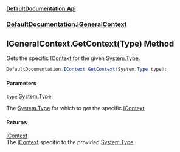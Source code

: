 #### [DefaultDocumentation.Api](index.md 'index')
### [DefaultDocumentation](index.md#DefaultDocumentation 'DefaultDocumentation').[IGeneralContext](IGeneralContext.md 'DefaultDocumentation.IGeneralContext')

## IGeneralContext.GetContext(Type) Method

Gets the specific [IContext](IContext.md 'DefaultDocumentation.IContext') for the given [System.Type](https://docs.microsoft.com/en-us/dotnet/api/System.Type 'System.Type').

```csharp
DefaultDocumentation.IContext GetContext(System.Type type);
```
#### Parameters

<a name='DefaultDocumentation.IGeneralContext.GetContext(System.Type).type'></a>

`type` [System.Type](https://docs.microsoft.com/en-us/dotnet/api/System.Type 'System.Type')

The [System.Type](https://docs.microsoft.com/en-us/dotnet/api/System.Type 'System.Type') for which to get the specific [IContext](IContext.md 'DefaultDocumentation.IContext').

#### Returns
[IContext](IContext.md 'DefaultDocumentation.IContext')  
The [IContext](IContext.md 'DefaultDocumentation.IContext') specific to the provided [System.Type](https://docs.microsoft.com/en-us/dotnet/api/System.Type 'System.Type').